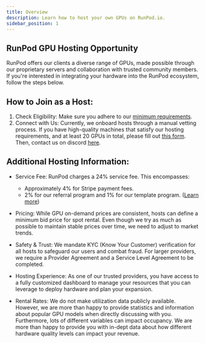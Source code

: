 ```yaml
---
title: Overview
description: Learn how to host your own GPUs on RunPod.io.
sidebar_position: 1
---
```


## RunPod GPU Hosting Opportunity

RunPod offers our clients a diverse range of GPUs, made possible through our proprietary servers and collaboration with trusted community members. If you're interested in integrating your hardware into the RunPod ecosystem, follow the steps below.

## How to Join as a Host:

1. Check Eligibility: Make sure you adhere to our [minimum requirements](https://docs.runpod.io/docs/partner-requirements).
2. Connect with Us: Currently, we onboard hosts through a manual vetting process. If you have high-quality machines that satisfy our hosting requirements, and at least 20 GPUs in total, please fill out [this form](https://share.hsforms.com/1GYpMeNlSQc6n11toAlgNngecykq). Then, contact us on discord [here](https://discord.gg/7nr9Jy9FYU).

## Additional Hosting Information:

- Service Fee: RunPod charges a 24% service fee. This encompasses:
  - Approximately 4% for Stripe payment fees.
  - 2% for our referral program and 1% for our template program. ([Learn more](https://www.runpod.io/refer-a-friend))

- Pricing: While GPU on-demand prices are consistent, hosts can define a minimum bid price for spot rental. Even though we try as much as possible to maintain stable prices over time, we need to adjust to market trends.

- Safety & Trust: We mandate KYC (Know Your Customer) verification for all hosts to safeguard our users and combat fraud. For larger providers, we require a Provider Agreement and a Service Level Agreement to be completed.

- Hosting Experience: As one of our trusted providers, you have access to a fully customized dashboard to manage your resources that you can leverage to deploy hardware and plan your expansion.

- Rental Rates: We do not make utilization data publicly available. However, we are more than happy to provide statistics and information about popular GPU models when directly discussing with you. Furthermore, lots of different variables can impact occupancy. We are more than happy to provide you with in-dept data about how different hardware quality levels can impact your revenue.
